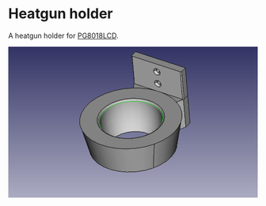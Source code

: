 # Heatgun holder

A heatgun holder for [PG8018LCD](https://duckduckgo.com/?t=ffab&q=PG8018LCD&iax=images&ia=images).

![Screenshot](heatgun-holder.png)
